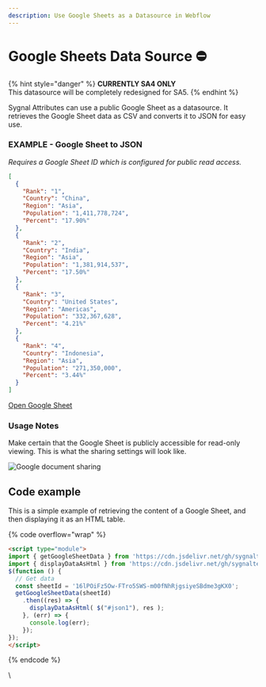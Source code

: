 ```yaml
---
description: Use Google Sheets as a Datasource in Webflow
---
```


# Google Sheets Data Source ⛔

{% hint style="danger" %}
**CURRENTLY SA4 ONLY**\
This datasource will be completely redesigned for SA5.
{% endhint %}

Sygnal Attributes can use a public Google Sheet as a datasource. It retrieves the Google Sheet data as CSV and converts it to JSON for easy use.&#x20;

### EXAMPLE - Google Sheet to JSON <a href="#demo---google-sheet-to-json" id="demo---google-sheet-to-json"></a>

_Requires a Google Sheet ID which is configured for public read access._

```json
[
  {
    "Rank": "1",
    "Country": "China",
    "Region": "Asia",
    "Population": "1,411,778,724",
    "Percent": "17.90%"
  },
  {
    "Rank": "2",
    "Country": "India",
    "Region": "Asia",
    "Population": "1,381,914,537",
    "Percent": "17.50%"
  },
  {
    "Rank": "3",
    "Country": "United States",
    "Region": "Americas",
    "Population": "332,367,628",
    "Percent": "4.21%"
  },
  {
    "Rank": "4",
    "Country": "Indonesia",
    "Region": "Asia",
    "Population": "271,350,000",
    "Percent": "3.44%"  
  }
]
```

[Open Google Sheet](https://docs.google.com/spreadsheets/d/16lPOiFz5Ow-FTro5SWS-m00fNhRjgsiyeSBdme3gKX0/edit#gid=0)

### Usage Notes <a href="#usage-notes" id="usage-notes"></a>

Make certain that the Google Sheet is publicly accessible for read-only viewing. This is what the sharing settings will look like.

![Google document sharing](https://wfu.sygnal.com/docs/datasources/google-sheet-data/images/sharing.png)

## Code example

This is a simple example of retrieving the content of a Google Sheet, and then displaying it as an HTML table.&#x20;

{% code overflow="wrap" %}
```html
<script type="module"> 
import { getGoogleSheetData } from 'https://cdn.jsdelivr.net/gh/sygnaltech/webflow-util@4.11/src/datasources/google-sheet-data.min.js'; 
import { displayDataAsHtml } from 'https://cdn.jsdelivr.net/gh/sygnaltech/webflow-util@4.11/src/modules/webflow-html.min.js'; 
$(function () { 
  // Get data 
  const sheetId = '16lPOiFz5Ow-FTro5SWS-m00fNhRjgsiyeSBdme3gKX0';
  getGoogleSheetData(sheetId)
    .then((res) => { 
      displayDataAsHtml( $("#json1"), res );
    }, (err) => { 
      console.log(err); 
    }); 
}); 
</script> 
```
{% endcode %}



\
